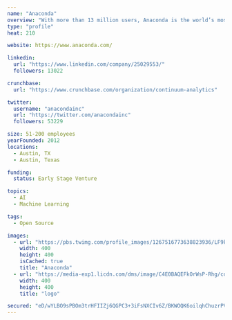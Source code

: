 ```yaml
---
name: "Anaconda"
overview: "With more than 13 million users, Anaconda is the world’s most popular data science platform and the foundation of modern machine learning. Anaconda Enterprise delivers data science and machine learning at speed and scale, unleashing the full potential of our customers’ data science and machine learning initiatives."
type: "profile"
heat: 210

website: https://www.anaconda.com/

linkedin:
  url: "https://www.linkedin.com/company/25029553/"
  followers: 13022

crunchbase:
  url: "https://www.crunchbase.com/organization/continuum-analytics"

twitter:
  username: "anacondainc"
  url: "https://twitter.com/anacondainc"
  followers: 53229

size: 51-200 employees
yearFounded: 2012
locations:
  - Austin, TX
  - Austin, Texas

funding:
  status: Early Stage Venture

topics:
  - AI
  - Machine Learning

tags:
  - Open Source

images:
  - url: "https://pbs.twimg.com/profile_images/1267516773638823936/LF9kvPQA_400x400.jpg"
    width: 400
    height: 400
    isCached: true
    title: "Anaconda"
  - url: "https://media-exp1.licdn.com/dms/image/C4E0BAQEFkOrWsP-Rhg/company-logo_200_200/0?e=1594857600&v=beta&t=DbVt2TFOY4m29fDtmrGYB9gBABqZakiRwTmhpmRfpM8"
    width: 400
    height: 400
    title: "logo"

secured: "eD/wYLBO9sPBOm3trHFIIZj6QGPC3+3iFsNXCIv6Z/BKWOQK6oilqhChuzrPV4+AIdr43dD2c7j2UUiLjheJjSQK6MKlbIFBfV9xPqBUm8Cq5Bh9LcwHoj6QEf+TqFsi3dM0cvV6sLCJZLoOblP8L395SZhikkAMGCQ31P3oMUkDHApgd294KYIfoGBXfKatkHiZ3PAGlqr3NEhDuXs4QUXqWQARMD8sZvniX1yeuqI5C1G1sFRmfIhd+ymw5GUowxR5swMXSfovHidMwovOZ+OE1VElYiRaEaC64jRJBzOnIgzj9Ec7J8bY5u5qOFO0jm5bzocUg8fi7relPrHmr/GftMZfPrCzC+SHtZ16Tz5M5WCABLxdQQHJzsL3pcQyiOL1Cc+fCBQTKB9lUinHEg==;XH9nJlvPL7oxMxnFtPFC0A=="
---
```


